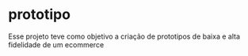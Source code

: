 # prototipo

Esse projeto teve como objetivo a criação de prototipos de baixa e alta fidelidade de um ecommerce
